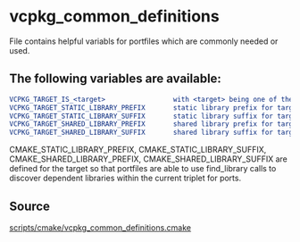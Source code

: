 # vcpkg_common_definitions

File contains helpful variabls for portfiles which are commonly needed or used.

## The following variables are available:
```cmake
VCPKG_TARGET_IS_<target>                 with <target> being one of the following: WINDOWS, UWP, LINUX, OSX, ANDROID, FREEBSD. only defined if <target>
VCPKG_TARGET_STATIC_LIBRARY_PREFIX       static library prefix for target (same as CMAKE_STATIC_LIBRARY_PREFIX)
VCPKG_TARGET_STATIC_LIBRARY_SUFFIX       static library suffix for target (same as CMAKE_STATIC_LIBRARY_SUFFIX)
VCPKG_TARGET_SHARED_LIBRARY_PREFIX       shared library prefix for target (same as CMAKE_SHARED_LIBRARY_PREFIX)
VCPKG_TARGET_SHARED_LIBRARY_SUFFIX       shared library suffix for target (same as CMAKE_SHARED_LIBRARY_SUFFIX)
```

CMAKE_STATIC_LIBRARY_PREFIX, CMAKE_STATIC_LIBRARY_SUFFIX, CMAKE_SHARED_LIBRARY_PREFIX, CMAKE_SHARED_LIBRARY_SUFFIX are defined for the target so that 
portfiles are able to use find_library calls to discover dependent libraries within the current triplet for ports. 


## Source
[scripts/cmake/vcpkg_common_definitions.cmake](https://github.com/Microsoft/vcpkg/blob/master/scripts/cmake/vcpkg_common_definitions.cmake)
